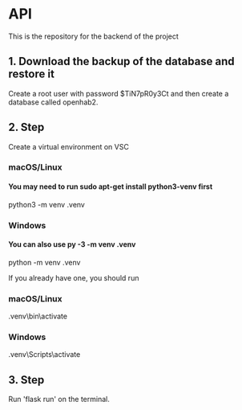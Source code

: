 # API
This is the repository for the backend of the project

## 1. Download the backup of the database and restore it
Create a root user with password $TiN7pR0y3Ct and then create a database called openhab2.

## 2. Step
Create a virtual environment on VSC

### macOS/Linux
#### You may need to run sudo apt-get install python3-venv first
python3 -m venv .venv

### Windows
#### You can also use py -3 -m venv .venv
python -m venv .venv

If you already have one, you should run 
### macOS/Linux
.venv\bin\activate

### Windows
.venv\Scripts\activate

## 3. Step
Run 'flask run' on the terminal. 



